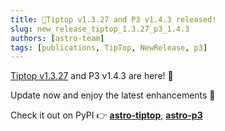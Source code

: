```yaml
---
title: 📢Tiptop v1.3.27 and P3 v1.4.3 released!
slug: new_release_tiptop_1.3.27_p3_1.4.3
authors: [astro-team]
tags: [publications, TipTop, NewRelease, p3]
---
```


[Tiptop v1.3.27](https://github.com/astro-tiptop/TIPTOP/releases/tag/v1.3.27) and P3 v1.4.3 are here! 🎉  

Update now and enjoy the latest enhancements 🚀

Check it out on PyPI 👉 [**astro-tiptop**](https://pypi.org/project/astro-tiptop/), [**astro-p3**](https://pypi.org/project/astro-p3/1.4.3/)
<!-- truncate -->
